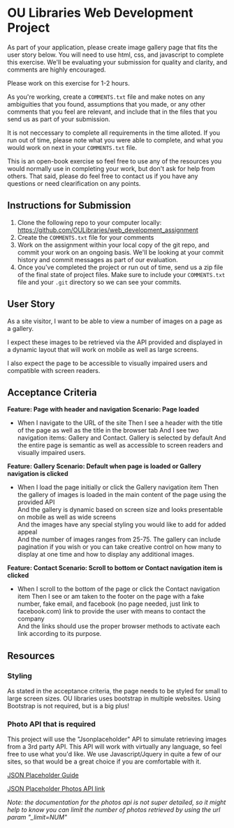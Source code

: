 # OU Libraries Web Development Project

As part of your application, please create image gallery page that fits the user story below. You will need to use html, css, and javascript to complete this exercise. We'll be evaluating your submission for quality and clarity, and comments are highly encouraged.  

Please work on this exercise for 1-2 hours. 

As you're working, create a `COMMENTS.txt` file and make notes on any ambiguities that you found, assumptions that you made, or any other comments that you feel are relevant, and include that in the files that you send us as part of your submission.

It is not neccessary to complete all requirements in the time alloted. If you run out of time, please note what you were able to complete, and what you would work on next in your `COMMENTS.txt` file. 

This is an open-book exercise so feel free to use any of the resources you would normally use in completing your work, but don't ask for help from others. That said, please do feel free to contact us if you have any questions or need clearification on any points. 

## Instructions for Submission

1. Clone the following repo to your computer locally: https://github.com/OULibraries/web_development_assignment
2. Create the `COMMENTS.txt` file for your comments
3. Work on the assignment within your local copy of the git repo, and commit your work on an ongoing basis. We'll be looking at your commit history and commit messages as part of our evaluation. 
4. Once you've completed the project or run out of time, send us a zip file of the final state of project files. Make sure to include your `COMMENTS.txt` file and your `.git` directory so we can see your commits.




## User Story
As a site visitor, I want to be able to view a number of images on a page as a gallery. 

I expect these images to be retrieved via the API provided and displayed in a dynamic layout that will work on mobile as well as large screens. 

I also expect the page to be accessible to visually impaired users and compatible with screen readers.

## Acceptance Criteria
**Feature: Page with header and navigation
Scenario: Page loaded**

* When I navigate to the URL of the site
Then I see a header with the title of the page as well as the title in the browser tab
And I see two navigation items: Gallery and Contact. Gallery is selected by default
And the entire page is semantic as well as accessible to screen readers and visually impaired users.

**Feature: Gallery
Scenario: Default when page is loaded or Gallery navigation is clicked**

* When I load the page initially or click the Gallery navigation item
Then the gallery of images is loaded in the main content of the page using the provided API  
And the gallery is dynamic based on screen size and looks presentable on mobile as well as wide screens  
And the images have any special styling you would like to add for added appeal  
And the number of images ranges from 25-75. The gallery can include pagination if you wish or you can take creative control on how many to display at one time and how to display any additional images. 

**Feature: Contact
Scenario: Scroll to bottom or Contact navigation item is clicked**

* When I scroll to the bottom of the page or click the Contact navigation item
Then I see or am taken to the footer on the page with a fake number, fake email, and facebook (no page needed, just link to facebook.com) link to provide the user with means to contact the company  
And the links should use the proper browser methods to activate each link according to its purpose.

## Resources
### Styling
As stated in the acceptance criteria, the page needs to be styled for small to large screen sizes. OU libraries uses bootstrap in multiple websites. 
Using Bootstrap is not required, but is a big plus!

### Photo API that is required
This project will use the "Jsonplaceholder" API to simulate retrieving images from a 3rd party API. 
This API will work with virtually any language, so feel free to use what you'd like. We use Javascript/Jquery in quite a few of our sites, so that would be a great choice if you are comfortable with it.  

[JSON Placeholder Guide](https://jsonplaceholder.typicode.com/guide/)

[JSON Placeholder Photos API link](https://jsonplaceholder.typicode.com/photos)

*Note: the documentation for the photos api is not super detailed, so it might help to know you can limit the number of photos retrieved by using the url param "_limit=NUM"*
